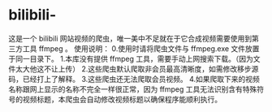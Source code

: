 # bilibili-
这是一个 bilibili 网站视频的爬虫，唯一美中不足就在于它合成视频需要使用到第三方工具 ffmpeg 。
使用说明：
0.使用时请将爬虫文件与 ffmpeg.exe 文件放置于同一目录下。
1.本库没有提供 ffmpeg 工具，需要手动上网搜索下载。（因为文件太大他这不让上传）
2.这些爬虫默认爬取非会员最高清晰度，如需修改移步源码，已经打上了解释。
3.这些爬虫还无法爬取会员视频。
4.如果爬取下来的视频名称跟网上显示的名称不完全一样很正常，因为 ffmpeg 工具无法识别含有特殊符号的视频标题，本爬虫会自动修改视频标题以确保程序能顺利执行。
